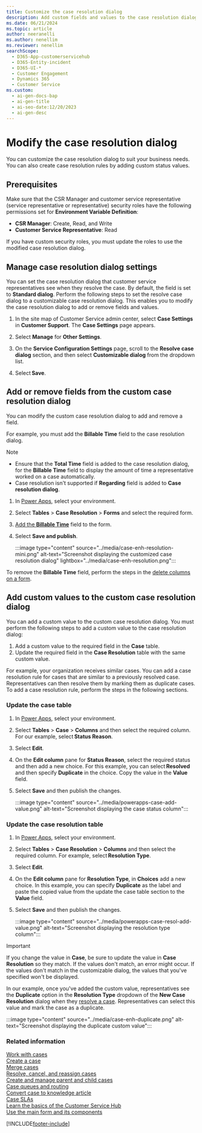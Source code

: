 ```yaml
---
title: Customize the case resolution dialog
description: Add custom fields and values to the case resolution dialog to improve case management and organization.
ms.date: 06/21/2024
ms.topic: article
author: neeranelli
ms.author: nenellim
ms.reviewer: nenellim
searchScope:
  - D365-App-customerservicehub
  - D365-Entity-incident
  - D365-UI-*
  - Customer Engagement
  - Dynamics 365
  - Customer Service
ms.custom:
  - ai-gen-docs-bap
  - ai-gen-title
  - ai-seo-date:12/20/2023
  - ai-gen-desc
---
```


# Modify the case resolution dialog

You can customize the case resolution dialog to suit your business needs. You can also create case resolution rules by adding custom status values.

## Prerequisites

Make sure that the CSR Manager and customer service representative (service representative or representative) security roles have the following permissions set for **Environment Variable Definition**:

- **CSR Manager**: Create, Read, and Write
- **Customer Service Representative**: Read

If you have custom security roles, you must update the roles to use the modified case resolution dialog.

## Manage case resolution dialog settings

You can set the case resolution dialog that customer service representatives see when they resolve the case. By default, the field is set to **Standard dialog**. Perform the following steps to set the resolve case dialog to a customizable case resolution dialog. This enables you to modify the case resolution dialog to add or remove fields and values.

1. In the site map of Customer Service admin center, select **Case Settings** in **Customer Support**. The **Case Settings** page appears.
     
1. Select **Manage** for **Other Settings**.

1. On the **Service Configuration Settings** page, scroll to the **Resolve case dialog** section, and then select **Customizable dialog** from the dropdown list.

1. Select **Save**.

## Add or remove fields from the custom case resolution dialog

You can modify the custom case resolution dialog to add and remove a field.

For example, you must add the **Billable Time** field to the case resolution dialog.

> [!NOTE]
> - Ensure that the **Total Time** field is  added to the case resolution dialog, for the **Billable Time** field to display the amount of time a representative worked on a case automatically. 
> - Case resolution isn't supported if **Regarding** field is added to **Case resolution dialog**.

1. In [Power Apps](https://make.powerapps.com/), select your environment.
1. Select **Tables** > **Case Resolution** > **Forms** and select the required form.
1. [Add the **Billable Time**](/power-apps/maker/model-driven-apps/add-move-or-delete-fields-on-form#add-columns-to-a-form) field to the form.
1. Select **Save and publish**.

   :::image type="content" source="../media/case-enh-resolution-mini.png" alt-text="Screenshot displaying the customized case resolution dialog" lightbox="../media/case-enh-resolution.png":::


To remove the **Billable Time** field, perform the steps in the [delete columns on a form](/power-apps/maker/model-driven-apps/add-move-or-delete-fields-on-form#delete-columns-on-a-form).

## Add custom values to the custom case resolution dialog

You can add a custom value to the custom case resolution dialog. You must perform the following steps to add a custom value to the case resolution dialog:

 1. Add a custom value to the required field in the **Case** table.
 1. Update the required field in the **Case Resolution** table with the same custom value.

For example, your organization receives similar cases. You can add a case resolution rule for cases that are similar to a previously resolved case. Representatives can then resolve them by marking them as duplicate cases. To add a case resolution rule, perform the steps in the following sections.

### Update the case table

1. In [Power Apps](https://make.powerapps.com/), select your environment.
1. Select **Tables** > **Case** > **Columns** and then select the required column. For our example, select **Status Reason**.
1. Select **Edit**.
1. On the **Edit column** pane for **Status Reason**, select the required status and then add a new choice. For this example, you can select **Resolved** and then specify **Duplicate** in the choice. Copy the value in the **Value** field. 
1. Select **Save** and then publish the changes.

   :::image type="content" source="../media/powerapps-case-add-value.png" alt-text="Screenshot displaying the case status column":::

### Update the case resolution table

1. In [Power Apps](https://make.powerapps.com/), select your environment.
1. Select **Tables** > **Case Resolution** > **Columns** and then select the required column. For example, select **Resolution Type**.
1. Select **Edit**.
1. On the **Edit column** pane for **Resolution Type**, in **Choices** add a new choice. In this example, you can specify **Duplicate** as the label and paste the copied value from the update the case table section to the **Value** field. 
1. Select **Save** and then publish the changes.

   :::image type="content" source="../media/powerapps-case-resol-add-value.png" alt-text="Screenshot displaying the resolution type column":::

> [!Important] 
> If you change the value in **Case**, be sure to update the value in **Case Resolution** so they match. If the values don't match, an error might occur. If the values don't match in the customizable dialog, the values that you've specified won't be displayed.

In our example, once you've added the custom value, representatives see the **Duplicate** option in the **Resolution Type** dropdown of the **New Case Resolution** dialog when they [resolve a case](../use/customer-service-hub-user-guide-resolve-cancel-reassign-a-case.md#resolve-a-case). Representatives can select this value and mark the case as a duplicate.


   :::image type="content" source="../media/case-enh-duplicate.png" alt-text="Screenshot displaying the duplicate custom value":::

### Related information

[Work with cases](../use/customer-service-hub-user-guide-create-a-case.md)  
[Create a case](../use/customer-service-hub-user-guide-create-a-case.md)  
[Merge cases](../use/customer-service-hub-user-guide-merge-cases.md)  
[Resolve, cancel, and reassign cases](../use/customer-service-hub-user-guide-resolve-cancel-reassign-a-case.md)  
[Create and manage parent and child cases](../use/customer-service-hub-user-guide-create-and-manage-parent-and-child-cases.md)  
[Case queues and routing](../use/customer-service-hub-user-guide-case-queues-and-routing.md)  
[Convert case to knowledge article](../use/customer-service-hub-user-guide-convert-case-to-knowledge-article.md)  
[Case SLAs](../use/customer-service-hub-user-guide-case-sla.md)  
[Learn the basics of the Customer Service Hub](../implement/customer-service-hub-user-guide-basics.md)  
[Use the main form and its components](../../customerengagement/on-premises/customize/use-main-form-and-components.md)  

[!INCLUDE[footer-include](../../includes/footer-banner.md)]
